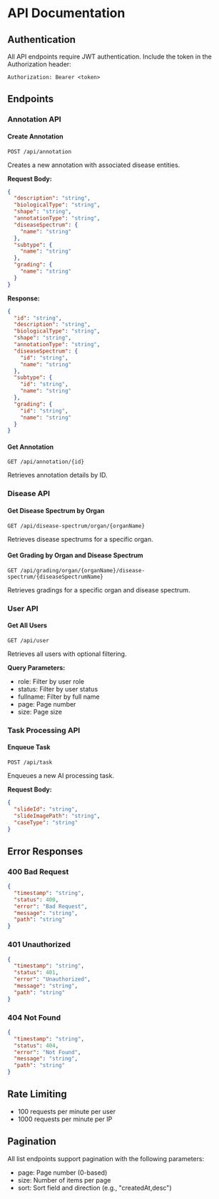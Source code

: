 # API Documentation

## Authentication

All API endpoints require JWT authentication. Include the token in the Authorization header:
```
Authorization: Bearer <token>
```

## Endpoints

### Annotation API

#### Create Annotation
```
POST /api/annotation
```
Creates a new annotation with associated disease entities.

**Request Body:**
```json
{
  "description": "string",
  "biologicalType": "string",
  "shape": "string",
  "annotationType": "string",
  "diseaseSpectrum": {
    "name": "string"
  },
  "subtype": {
    "name": "string"
  },
  "grading": {
    "name": "string"
  }
}
```

**Response:**
```json
{
  "id": "string",
  "description": "string",
  "biologicalType": "string",
  "shape": "string",
  "annotationType": "string",
  "diseaseSpectrum": {
    "id": "string",
    "name": "string"
  },
  "subtype": {
    "id": "string",
    "name": "string"
  },
  "grading": {
    "id": "string",
    "name": "string"
  }
}
```

#### Get Annotation
```
GET /api/annotation/{id}
```
Retrieves annotation details by ID.

### Disease API

#### Get Disease Spectrum by Organ
```
GET /api/disease-spectrum/organ/{organName}
```
Retrieves disease spectrums for a specific organ.

#### Get Grading by Organ and Disease Spectrum
```
GET /api/grading/organ/{organName}/disease-spectrum/{diseaseSpectrumName}
```
Retrieves gradings for a specific organ and disease spectrum.

### User API

#### Get All Users
```
GET /api/user
```
Retrieves all users with optional filtering.

**Query Parameters:**
- role: Filter by user role
- status: Filter by user status
- fullname: Filter by full name
- page: Page number
- size: Page size

### Task Processing API

#### Enqueue Task
```
POST /api/task
```
Enqueues a new AI processing task.

**Request Body:**
```json
{
  "slideId": "string",
  "slideImagePath": "string",
  "caseType": "string"
}
```

## Error Responses

### 400 Bad Request
```json
{
  "timestamp": "string",
  "status": 400,
  "error": "Bad Request",
  "message": "string",
  "path": "string"
}
```

### 401 Unauthorized
```json
{
  "timestamp": "string",
  "status": 401,
  "error": "Unauthorized",
  "message": "string",
  "path": "string"
}
```

### 404 Not Found
```json
{
  "timestamp": "string",
  "status": 404,
  "error": "Not Found",
  "message": "string",
  "path": "string"
}
```

## Rate Limiting

- 100 requests per minute per user
- 1000 requests per minute per IP

## Pagination

All list endpoints support pagination with the following parameters:
- page: Page number (0-based)
- size: Number of items per page
- sort: Sort field and direction (e.g., "createdAt,desc") 